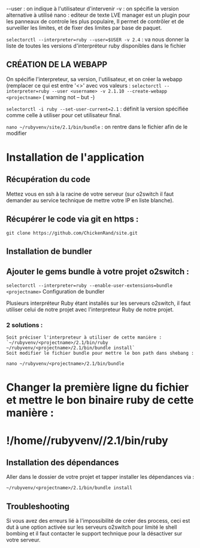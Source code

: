 --user : on indique à l'utilisateur d'intervenir
-v : on spécifie la version alternative à utilisé
nano : editeur de texte
LVE manager est un plugin pour les panneaux de controle les plus populaire, Il permet de contrôler et de surveiller les limites, et de fixer des limites par base de paquet.

`selectorctl --interpreter=ruby --user=$USER -v 2.4` : va nous donner la liste de toutes les versions d'interpréteur ruby disponibles dans le fichier

## CRÉATION DE LA WEBAPP

On spécifie l'interpreteur, sa version, l'utilisateur, et on créer la webapp (remplacer ce qui est entre '<>' avec vos valeurs :
`selectorctl --interpreter=ruby --user <username> -v 2.1.10 --create-webapp <projectname>`
( warning not – but -)

`selectorctl -i ruby --set-user-current=2.1` : définit la version spécifiée comme celle à utiliser pour cet utilisateur final.

`nano ~/rubyvenv/site/2.1/bin/bundle` : on rentre dans le fichier afin de le modifier

# Installation de l'application

## Récupération du code

Mettez vous en ssh à la racine de votre serveur (sur o2switch il faut demander au service technique de mettre votre IP en liste blanche).

## Récupérer le code via git en https :

`git clone https://github.com/ChickenRand/site.git`

## Installation de bundler

## Ajouter le gems bundle à votre projet o2switch :

`selectorctl --interpreter=ruby --enable-user-extensions=bundle <projectname>`
Configuration de bundler

Plusieurs interpréteur Ruby étant installés sur les serveurs o2switch, il faut utiliser celui de notre projet avec l'interpreteur Ruby de notre projet.

### 2 solutions :

    Soit préciser l'interpreteur à utiliser de cette manière :
    `~/rubyvenv/<projectname>/2.1/bin/ruby ~/rubyvenv/<projectname>/2.1/bin/bundle install`
    Soit modifier le fichier bundle pour mettre le bon path dans shebang :

`nano ~/rubyvenv/<projectname>/2.1/bin/bundle`

# Changer la première ligne du fichier et mettre le bon binaire ruby de cette manière :

# !/home/<username>/rubyvenv/<projectname>/2.1/bin/ruby

## Installation des dépendances

Aller dans le dossier de votre projet et tapper installer les dépendances via :

`~/rubyvenv/<projectname>/2.1/bin/bundle install`

## Troubleshooting

Si vous avez des erreurs lié à l'impossibilité de créer des process, ceci est dut à une option activée sur les serveurs o2switch pour limité le shell bombing et il faut contacter le support technique pour la désactiver sur votre serveur.

